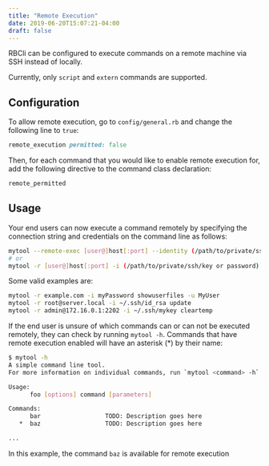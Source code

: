 ```yaml
---
title: "Remote Execution"
date: 2019-06-20T15:07:21-04:00
draft: false
---
```


RBCli can be configured to execute commands on a remote machine via SSH instead of locally.

Currently, only `script` and `extern` commands are supported.

## Configuration

To allow remote execution, go to `config/general.rb` and change the following line to `true`:

```ruby
remote_execution permitted: false
```

Then, for each command that you would like to enable remote execution for, add the following directive to the command class declaration:

```ruby
remote_permitted
```

## Usage

Your end users can now execute a command remotely by specifying the connection string and credentials on the command line as follows:

```bash
mytool --remote-exec [user@]host[:port] --identity (/path/to/private/ssh/key or password) <command>
# or
mytool -r [user@]host[:port] -i (/path/to/private/ssh/key or password) <command>
```

Some valid examples are:

```bash
mytool -r example.com -i myPassword showuserfiles -u MyUser
mytool -r root@server.local -i ~/.ssh/id_rsa update
mytool -r admin@172.16.0.1:2202 -i ~/.ssh/mykey cleartemp
```

If the end user is unsure of which commands can or can not be executed remotely, they can check by running `mytool -h`. Commands that have remote execution enabled will have an asterisk (*) by their name:

```bash
$ mytool -h
A simple command line tool.
For more information on individual commands, run `mytool <command> -h`.

Usage:
      foo [options] command [parameters]

Commands:
      bar                  TODO: Description goes here
   *  baz                  TODO: Description goes here

...
```

In this example, the command `baz` is available for remote execution
